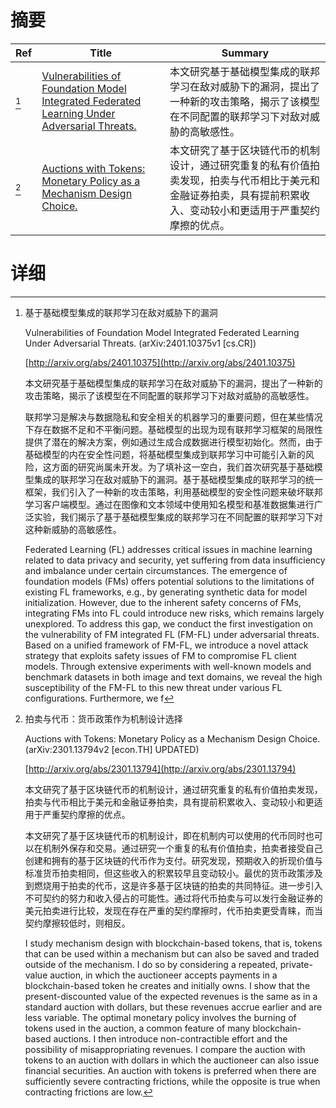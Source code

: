 # 摘要

| Ref | Title | Summary |
| --- | --- | --- |
| [^1] | [Vulnerabilities of Foundation Model Integrated Federated Learning Under Adversarial Threats.](http://arxiv.org/abs/2401.10375) | 本文研究基于基础模型集成的联邦学习在敌对威胁下的漏洞，提出了一种新的攻击策略，揭示了该模型在不同配置的联邦学习下对敌对威胁的高敏感性。 |
| [^2] | [Auctions with Tokens: Monetary Policy as a Mechanism Design Choice.](http://arxiv.org/abs/2301.13794) | 本文研究了基于区块链代币的机制设计，通过研究重复的私有价值拍卖发现，拍卖与代币相比于美元和金融证券拍卖，具有提前积累收入、变动较小和更适用于严重契约摩擦的优点。 |

# 详细

[^1]: 基于基础模型集成的联邦学习在敌对威胁下的漏洞

    Vulnerabilities of Foundation Model Integrated Federated Learning Under Adversarial Threats. (arXiv:2401.10375v1 [cs.CR])

    [http://arxiv.org/abs/2401.10375](http://arxiv.org/abs/2401.10375)

    本文研究基于基础模型集成的联邦学习在敌对威胁下的漏洞，提出了一种新的攻击策略，揭示了该模型在不同配置的联邦学习下对敌对威胁的高敏感性。

    

    联邦学习是解决与数据隐私和安全相关的机器学习的重要问题，但在某些情况下存在数据不足和不平衡问题。基础模型的出现为现有联邦学习框架的局限性提供了潜在的解决方案，例如通过生成合成数据进行模型初始化。然而，由于基础模型的内在安全性问题，将基础模型集成到联邦学习中可能引入新的风险，这方面的研究尚属未开发。为了填补这一空白，我们首次研究基于基础模型集成的联邦学习在敌对威胁下的漏洞。基于基础模型集成的联邦学习的统一框架，我们引入了一种新的攻击策略，利用基础模型的安全性问题来破坏联邦学习客户端模型。通过在图像和文本领域中使用知名模型和基准数据集进行广泛实验，我们揭示了基于基础模型集成的联邦学习在不同配置的联邦学习下对这种新威胁的高敏感性。

    Federated Learning (FL) addresses critical issues in machine learning related to data privacy and security, yet suffering from data insufficiency and imbalance under certain circumstances. The emergence of foundation models (FMs) offers potential solutions to the limitations of existing FL frameworks, e.g., by generating synthetic data for model initialization. However, due to the inherent safety concerns of FMs, integrating FMs into FL could introduce new risks, which remains largely unexplored. To address this gap, we conduct the first investigation on the vulnerability of FM integrated FL (FM-FL) under adversarial threats. Based on a unified framework of FM-FL, we introduce a novel attack strategy that exploits safety issues of FM to compromise FL client models. Through extensive experiments with well-known models and benchmark datasets in both image and text domains, we reveal the high susceptibility of the FM-FL to this new threat under various FL configurations. Furthermore, we f
    
[^2]: 拍卖与代币：货币政策作为机制设计选择

    Auctions with Tokens: Monetary Policy as a Mechanism Design Choice. (arXiv:2301.13794v2 [econ.TH] UPDATED)

    [http://arxiv.org/abs/2301.13794](http://arxiv.org/abs/2301.13794)

    本文研究了基于区块链代币的机制设计，通过研究重复的私有价值拍卖发现，拍卖与代币相比于美元和金融证券拍卖，具有提前积累收入、变动较小和更适用于严重契约摩擦的优点。

    

    本文研究了基于区块链代币的机制设计，即在机制内可以使用的代币同时也可以在机制外保存和交易。通过研究一个重复的私有价值拍卖，拍卖者接受自己创建和拥有的基于区块链的代币作为支付。研究发现，预期收入的折现价值与标准货币拍卖相同，但这些收入的积累较早且变动较小。最优的货币政策涉及到燃烧用于拍卖的代币，这是许多基于区块链的拍卖的共同特征。进一步引入不可契约的努力和收入侵占的可能性。通过将代币拍卖与可以发行金融证券的美元拍卖进行比较，发现在存在严重的契约摩擦时，代币拍卖更受青睐，而当契约摩擦较低时，则相反。

    I study mechanism design with blockchain-based tokens, that is, tokens that can be used within a mechanism but can also be saved and traded outside of the mechanism. I do so by considering a repeated, private-value auction, in which the auctioneer accepts payments in a blockchain-based token he creates and initially owns. I show that the present-discounted value of the expected revenues is the same as in a standard auction with dollars, but these revenues accrue earlier and are less variable. The optimal monetary policy involves the burning of tokens used in the auction, a common feature of many blockchain-based auctions. I then introduce non-contractible effort and the possibility of misappropriating revenues. I compare the auction with tokens to an auction with dollars in which the auctioneer can also issue financial securities. An auction with tokens is preferred when there are sufficiently severe contracting frictions, while the opposite is true when contracting frictions are low.
    

